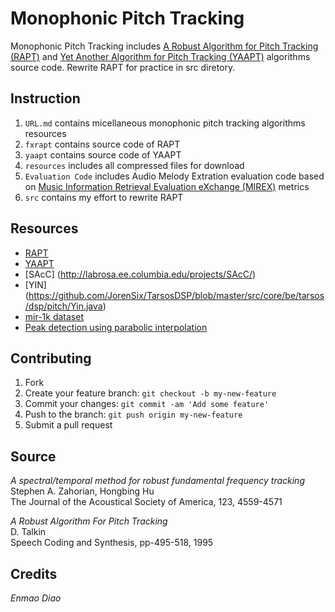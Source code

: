 # Monophonic Pitch Tracking

Monophonic Pitch Tracking includes [A Robust Algorithm for Pitch Tracking (RAPT)](https://github.com/dem123456789/Monophonic-Pitch-Tracking/blob/master/fxrapt/A%20Robust%20Algorithm%20for%20Pitch%20Tracking%20(RAPT).pdf) and [Yet Another Algorithm for Pitch Tracking (YAAPT)](https://github.com/dem123456789/Monophonic-Pitch-Tracking/blob/master/yaapt/Zahorian2008spectral.pdf) algorithms source code.   Rewrite RAPT for practice in src diretory.


 
## Instruction

1. `URL.md` contains micellaneous monophonic pitch tracking algorithms resources
2. `fxrapt` contains source code of RAPT
3. `yaapt` contains source code of YAAPT
4. `resources` includes all compressed files for download
5. `Evaluation Code` includes Audio Melody Extration evaluation code based on [Music Information Retrieval Evaluation eXchange (MIREX)](http://www.music-ir.org/mirex/wiki/MIREX_HOME) metrics
6. `src` contains my effort to rewrite RAPT

## Resources

* [RAPT](http://www.ee.ic.ac.uk/hp/staff/dmb/voicebox/doc/voicebox/fxrapt.html)
* [YAAPT](http://ws2.binghamton.edu/zahorian/yaapt.htm)
* [SAcC] (http://labrosa.ee.columbia.edu/projects/SAcC/)
* [YIN] (https://github.com/JorenSix/TarsosDSP/blob/master/src/core/be/tarsos/dsp/pitch/Yin.java)
* [mir-1k dataset](https://sites.google.com/site/unvoicedsoundseparation/mir-1k)
* [Peak detection using parabolic interpolation](https://ccrma.stanford.edu/~jos/parshl/Peak_Detection_Steps_3.html)

## Contributing

1. Fork
2. Create your feature branch: `git checkout -b my-new-feature`
3. Commit your changes: `git commit -am 'Add some feature'`
4. Push to the branch: `git push origin my-new-feature`
5. Submit a pull request

## Source

*A spectral/temporal method for robust fundamental frequency tracking*  
Stephen A. Zahorian, Hongbing Hu  
The Journal of the Acoustical Society of America, 123, 4559-4571

*A Robust Algorithm For Pitch Tracking*  
D. Talkin  
Speech Coding and Synthesis, pp-495-518, 1995

## Credits

*Enmao Diao*

